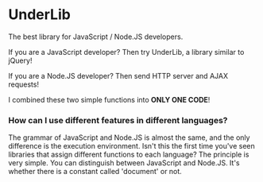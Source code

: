 # UnderLib
The best library for JavaScript / Node.JS developers.

If you are a JavaScript developer? Then try UnderLib, a library similar to jQuery!

If you are a Node.JS developer? Then send HTTP server and AJAX requests!

I combined these two simple functions into **ONLY ONE CODE**!

### How can I use different features in different languages?
The grammar of JavaScript and Node.JS is almost the same, and the only difference is the execution environment.
Isn't this the first time you've seen libraries that assign different functions to each language? The principle is very simple.
You can distinguish between JavaScript and Node.JS.
It's whether there is a constant called 'document' or not.

